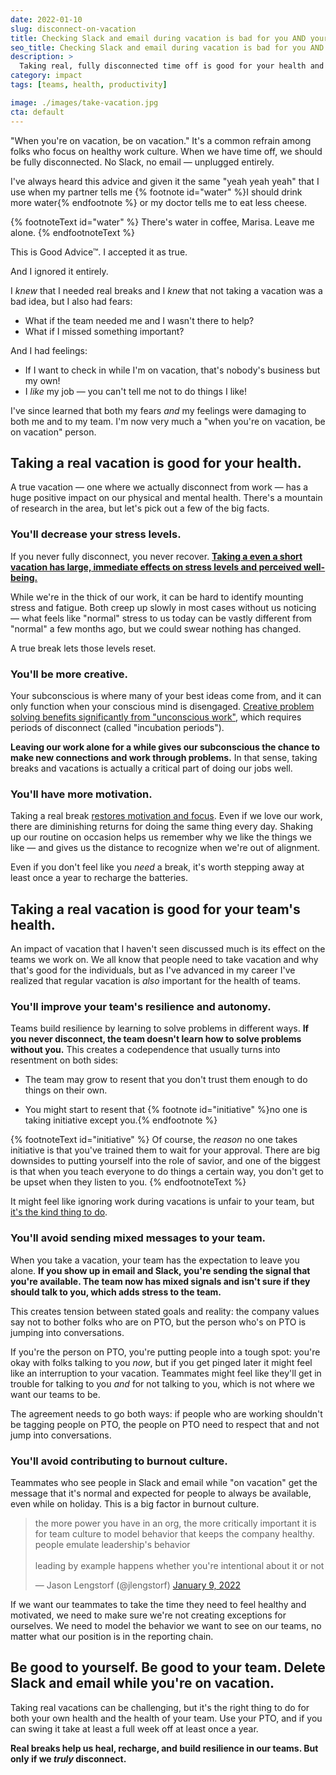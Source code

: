 ```yaml
---
date: 2022-01-10
slug: disconnect-on-vacation
title: Checking Slack and email during vacation is bad for you AND your team. Please stop doing it.
seo_title: Checking Slack and email during vacation is bad for you AND your team. Please stop doing it.
description: >
  Taking real, fully disconnected time off is good for your health and for your team. But you have to ACTUALLY disconnect to get the benefits.
category: impact
tags: [teams, health, productivity]

image: ./images/take-vacation.jpg
cta: default
---
```


"When you're on vacation, be on vacation." It's a common refrain among folks who focus on healthy work culture. When we have time off, we should be fully disconnected. No Slack, no email — unplugged entirely.

I've always heard this advice and given it the same "yeah yeah yeah" that I use when my partner tells me {% footnote id="water" %}I should drink more water{% endfootnote %} or my doctor tells me to eat less cheese.

{% footnoteText id="water" %}
There's water in coffee, Marisa. Leave me alone.
{% endfootnoteText %}

This is Good Advice™. I accepted it as true.

And I ignored it entirely.

I _knew_ that I needed real breaks and I _knew_ that not taking a vacation was a bad idea, but I also had fears:

- What if the team needed me and I wasn't there to help?
- What if I missed something important?

And I had feelings:

- If I want to check in while I'm on vacation, that's nobody's business but my own!
- I _like_ my job — you can't tell me not to do things I like!

I've since learned that both my fears _and_ my feelings were damaging to both me and to my team. I'm now very much a "when you're on vacation, be on vacation" person.

## Taking a real vacation is good for your health.

A true vacation — one where we actually disconnect from work — has a huge positive impact on our physical and mental health. There's a mountain of research in the area, but let's pick out a few of the big facts.

### You'll decrease your stress levels.

If you never fully disconnect, you never recover. **[Taking a even a short vacation has large, immediate effects on stress levels and perceived well-being.](https://www.mdpi.com/1660-4601/15/1/130)**

While we're in the thick of our work, it can be hard to identify mounting stress and fatigue. Both creep up slowly in most cases without us noticing — what feels like "normal" stress to us today can be vastly different from "normal" a few months ago, but we could swear nothing has changed.

A true break lets those levels reset.

### You'll be more creative.

Your subconscious is where many of your best ideas come from, and it can only function when your conscious mind is disengaged. [Creative problem solving benefits significantly from "unconscious work"](https://www.frontiersin.org/articles/10.3389/fpsyg.2016.01076/full), which requires periods of disconnect (called "incubation periods").

**Leaving our work alone for a while gives our subconscious the chance to make new connections and work through problems.** In that sense, taking breaks and vacations is actually a critical part of doing our jobs well.

### You'll have more motivation.

Taking a real break [restores motivation and focus](https://www.sciencedaily.com/releases/2011/02/110208131529.htm). Even if we love our work, there are diminishing returns for doing the same thing every day. Shaking up our routine on occasion helps us remember why we like the things we like — and gives us the distance to recognize when we're out of alignment.

Even if you don't feel like you _need_ a break, it's worth stepping away at least once a year to recharge the batteries.

## Taking a real vacation is good for your team's health.

An impact of vacation that I haven't seen discussed much is its effect on the teams we work on. We all know that people need to take vacation and why that's good for the individuals, but as I've advanced in my career I've realized that regular vacation is _also_ important for the health of teams.

### You'll improve your team's resilience and autonomy.

Teams build resilience by learning to solve problems in different ways. **If you never disconnect, the team doesn't learn how to solve problems without you.** This creates a codependence that usually turns into resentment on both sides:

- The team may grow to resent that you don't trust them enough to do things on their own.

* You might start to resent that {% footnote id="initiative" %}no one is taking initiative except you.{% endfootnote %}

{% footnoteText id="initiative" %}
Of course, the _reason_ no one takes initiative is that you've trained them to wait for your approval. There are big downsides to putting yourself into the role of savior, and one of the biggest is that when you teach everyone to do things a certain way, you don't get to be upset when they listen to you.
{% endfootnoteText %}

It might feel like ignoring work during vacations is unfair to your team, but [it's the kind thing to do](https://www.jason.energy/be-kind).

### You'll avoid sending mixed messages to your team.

When you take a vacation, your team has the expectation to leave you alone. **If you show up in email and Slack, you're sending the signal that you're available. The team now has mixed signals and isn't sure if they should talk to you, which adds stress to the team.**

This creates tension between stated goals and reality: the company values say not to bother folks who are on PTO, but the person who's on PTO is jumping into conversations.

If you're the person on PTO, you're putting people into a tough spot: you're okay with folks talking to you _now_, but if you get pinged later it might feel like an interruption to your vacation. Teammates might feel like they'll get in trouble for talking to you _and_ for not talking to you, which is not where we want our teams to be.

The agreement needs to go both ways: if people who are working shouldn't be tagging people on PTO, the people on PTO need to respect that and not jump into conversations.

### You'll avoid contributing to burnout culture.

Teammates who see people in Slack and email while "on vacation" get the message that it's normal and expected for people to always be available, even while on holiday. This is a big factor in burnout culture.

<blockquote class="twitter-tweet" data-dnt="true"><p lang="en" dir="ltr">the more power you have in an org, the more critically important it is for team culture to model behavior that keeps the company healthy. people emulate leadership&#39;s behavior<br><br>leading by example happens whether you&#39;re intentional about it or not</p>&mdash; Jason Lengstorf (@jlengstorf) <a href="https://twitter.com/jlengstorf/status/1480264105600585732?ref_src=twsrc%5Etfw">January 9, 2022</a></blockquote> <script async src="https://platform.twitter.com/widgets.js" charset="utf-8"></script>

If we want our teammates to take the time they need to feel healthy and motivated, we need to make sure we're not creating exceptions for ourselves. We need to model the behavior we want to see on our teams, no matter what our position is in the reporting chain.

## Be good to yourself. Be good to your team. Delete Slack and email while you're on vacation.

Taking real vacations can be challenging, but it's the right thing to do for both your own health and the health of your team. Use your PTO, and if you can swing it take at least a full week off at least once a year.

**Real breaks help us heal, recharge, and build resilience in our teams. But only if we _truly_ disconnect.**
